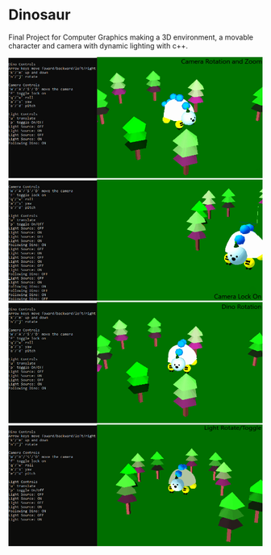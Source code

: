 # Dinosaur
Final Project for Computer Graphics making a 3D environment, a movable character and camera with dynamic lighting with c++.

![](pictures/cameraRotate.gif) 
![](pictures/dinoLockOn.gif)
![](pictures/dinoSpin1.gif)
![](pictures/lightDino.gif)

